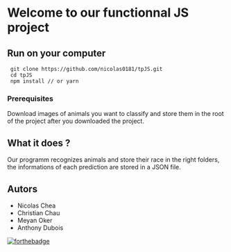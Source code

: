 # Welcome to our functionnal JS project

## Run on your computer

```
 git clone https://github.com/nicolas0181/tpJS.git
 cd tpJS
 npm install // or yarn
```
### Prerequisites
Download images of animals you want to classify and store them in the root of the project after you downloaded the project.


## What it does ?
Our programm recognizes animals and store their race in the right folders, the informations of each prediction are stored in a JSON file.

## Autors

- Nicolas Chea
- Christian Chau
- Meyan Oker
- Anthony Dubois

[![forthebadge](https://forthebadge.com/images/badges/built-with-love.svg)](https://forthebadge.com)
